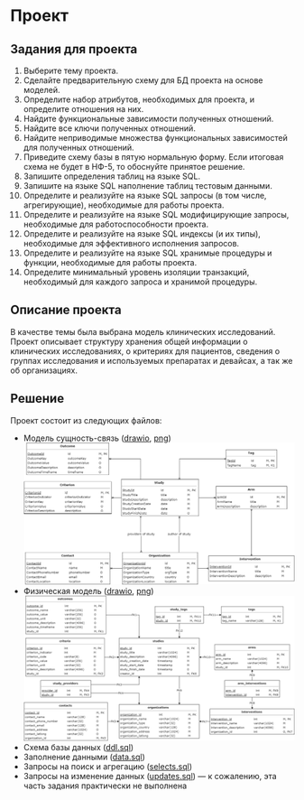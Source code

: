 # Проект

## Задания для проекта

1. Выберите тему проекта.
2. Сделайте предварительную схему для БД проекта на основе моделей.
3. Определите набор атрибутов, необходимых для проекта, и определите отношения на них.
4. Найдите функциональные зависимости полученных отношений.
5. Найдите все ключи полученных отношений.
6. Найдите неприводимые множества функциональных зависимостей для полученных отношений.
7. Приведите схему базы в пятую нормальную форму. Если итоговая схема не будет в НФ-5, то обоснуйте принятое решение.
8. Запишите определения таблиц на языке SQL.
9. Запишите на языке SQL наполнение таблиц тестовым данными.
10. Определите и реализуйте на языке SQL запросы (в том числе, агрегирующие), необходимые для работы проекта.
11. Определите и реализуйте на языке SQL модифицирующие запросы, необходимые для работоспособности проекта.
12. Определите и реализуйте на языке SQL индексы (и их типы), необходимые для эффективного исполнения запросов.
13. Определите и реализуйте на языке SQL хранимые процедуры и функции, необходимые для работы проекта.
14. Определите минимальный уровень изоляции транзакций, необходимый для каждого запроса и хранимой процедуры.

## Описание проекта

В качестве темы была выбрана модель клинических исследований. Проект описывает структуру хранения общей информации о
клинических исследованиях, о критериях для пациентов, сведения о группах исследования и используемых препаратах и
девайсах, а так же об организациях.

## Решение

Проект состоит из следующих файлов:

* Модель сущность-связь ([drawio](src/model-schema.drawio), [png](img/model-schema.png))
  <img src="img/model-schema.png" alt="img/model-schema.png" style="zoom: 50%;" />
* Физическая модель ([drawio](src/physical-schema.drawio), [png](img/physical-schema.png))
  <img src="img/physical-schema.png" alt="img/physical-schema.png" style="zoom: 50%;" />
* Схема базы данных ([ddl.sql](src/ddl.sql))
* Заполнение данными ([data.sql](src/data.sql))
* Запросы на поиск и агрегацию ([selects.sql](src/selects.sql))
* Запросы на изменение данных ([updates.sql](src/updates.sql)) — к сожалению, эта часть задания практически не выполнена
